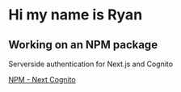 # Hi my name is Ryan

## Working on an NPM package

Serverside authentication for Next.js and Cognito

[NPM - Next Cognito](https://www.npmjs.com/package/nextcognito)

<!--
**ryanrslater/ryanrslater** is a ✨ _special_ ✨ repository because its `README.md` (this file) appears on your GitHub profile.

Here are some ideas to get you started:

- 🔭 I’m currently working on ...
- 🌱 I’m currently learning ...
- 👯 I’m looking to collaborate on ...
- 🤔 I’m looking for help with ...
- 💬 Ask me about ...
- 📫 How to reach me: ...
- 😄 Pronouns: ...
- ⚡ Fun fact: ...
-->
